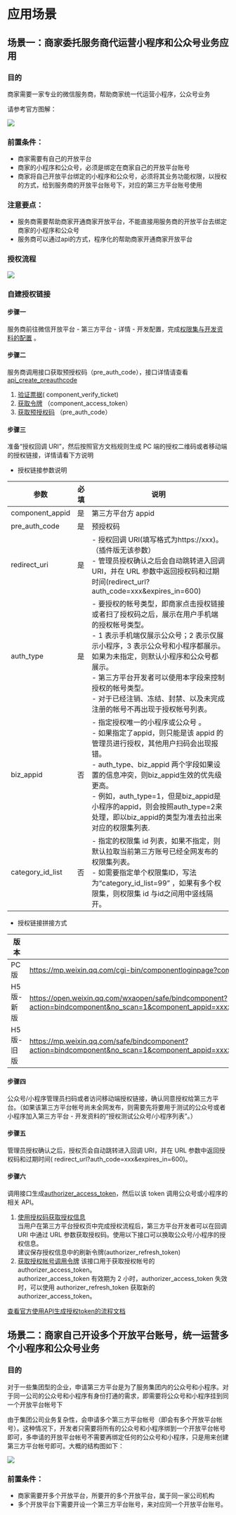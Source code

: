 # 应用场景

## 场景一：商家委托服务商代运营小程序和公众号业务应用

### 目的

商家需要一家专业的微信服务商，帮助商家统一代运营小程序，公众号业务

请参考官方图解：

![](images/scene1.jpg)

### 前置条件：

* 商家需要有自己的开放平台
* 商家的小程序和公众号，必须是绑定在商家自己的开放平台账号
* 商家将自己开放平台绑定的小程序和公众号，必须将其业务功能权限，以授权的方式，给到服务商的开放平台账号下，对应的第三方平台账号使用

### 注意要点：

* 服务商需要帮助商家开通商家开放平台，不能直接用服务商的开放平台去绑定商家的小程序和公众号
* 服务商可以通过api的方式，程序化的帮助商家开通商家开放平台

### 授权流程

![](images/开放平台授权.png)

### 自建授权链接

#### 步骤一

服务商前往微信开放平台 - 第三方平台 - 详情 -
开发配置，完成[权限集与开发资料的配置](https://developers.weixin.qq.com/doc/oplatform/Third-party_Platforms/2.0/operation/authorization/authorization_management.html)
。

#### 步骤二

服务商调用接口获取预授权码（pre_auth_code），接口详情请查看[api_create_preauthcode](https://developers.weixin.qq.com/doc/oplatform/Third-party_Platforms/2.0/api/ThirdParty/token/pre_auth_code.html)

1. [验证票据](https://developers.weixin.qq.com/doc/oplatform/Third-party_Platforms/2.0/api/ThirdParty/token/component_verify_ticket.html)(
   component_verify_ticket)
2. [获取令牌](https://developers.weixin.qq.com/doc/oplatform/Third-party_Platforms/2.0/api/ThirdParty/token/component_access_token.html)
   （component_access_token）
3. [获取预授权码](https://developers.weixin.qq.com/doc/oplatform/Third-party_Platforms/2.0/api/ThirdParty/token/pre_auth_code.html)
   （pre_auth_code）

#### 步骤三

准备“授权回调 URI”，然后按照官方文档规则生成 PC 端的授权二维码或者移动端的授权链接，详情请看下方说明

* 授权链接参数说明

| 参数                      |  必填      | 说明                                                                                                                                |
|-------------------------|------------|-----------------------------------------------------------------------------------------------------------------------------------|
| component_appid         |    是      | 第三方平台方 appid                                                                                                                      |
| pre_auth_code           |    是      | 预授权码                                                                                                                              |
| redirect_uri           |    是      | - 授权回调 URI(填写格式为https://xxx)。（插件版无该参数）   <br/>- 管理员授权确认之后会自动跳转进入回调 URI，并在 URL 参数中返回授权码和过期时间(redirect_url?auth_code=xxx&expires_in=600) |
| auth_type           |    是      | - 要授权的帐号类型，即商家点击授权链接或者扫了授权码之后，展示在用户手机端的授权帐号类型。<br/>- 1 表示手机端仅展示公众号；2 表示仅展示小程序，3 表示公众号和小程序都展示。如果为未指定，则默认小程序和公众号都展示。<br/>- 第三方平台开发者可以使用本字段来控制授权的帐号类型。<br/>- 对于已经注销、冻结、封禁、以及未完成注册的帐号不再出现于授权帐号列表。                                                                                                                             |
| biz_appid           |    否      | - 指定授权唯一的小程序或公众号 。 <br/>- 如果指定了appid，则只能是该 appid 的管理员进行授权，其他用户扫码会出现报错。<br/>- auth_type、biz_appid 两个字段如果设置的信息冲突，则biz_appid生效的优先级更高。<br/>- 例如，auth_type=1，但是biz_appid是小程序的appid，则会按照auth_type=2来处理，即以biz_appid的类型为准去拉出来对应的权限集列表.                                                                                                                   |
| category_id_list           |    否      | - 指定的权限集 id 列表，如果不指定，则默认拉取当前第三方账号已经全网发布的权限集列表。<br/>- 如需要指定单个权限集ID，写法为“category_id_list=99” ，如果有多个权限集，则权限集 id 与id之间用中竖线隔开。                                                                                                                              |

* 授权链接拼接方式

| 版本             | 使用场景                                                                                                                                                                                     |
| --------------  | ----------------------------------------------------------------------------------------------------------------------------------------------------------------------------------------------|
| PC版            | https://mp.weixin.qq.com/cgi-bin/componentloginpage?component_appid=xxxx&pre_auth_code=xxxxx&redirect_uri=xxxx&auth_type=xxx                                                                 |
| H5版-新版        | https://open.weixin.qq.com/wxaopen/safe/bindcomponent?action=bindcomponent&no_scan=1&component_appid=xxxx&pre_auth_code=xxxxx&redirect_uri=xxxx&auth_type=xxx&biz_appid=xxxx#wechat_redirect |
| H5版-旧版        | https://mp.weixin.qq.com/safe/bindcomponent?action=bindcomponent&no_scan=1&component_appid=xxxx&pre_auth_code=xxxxx&redirect_uri=xxxx&auth_type=xxx&biz_appid=xxxx#wechat_redirect           |

#### 步骤四
公众号/小程序管理员扫码或者访问移动端授权链接，确认同意授权给第三方平台。（如果该第三方平台帐号尚未全网发布，则需要先将要用于测试的公众号或者小程序加入第三方平台 - 开发资料的“授权测试公众号/小程序列表”。）

#### 步骤五
管理员授权确认之后，授权页会自动跳转进入回调 URI，并在 URL 参数中返回授权码和过期时间(
redirect_url?auth_code=xxx&expires_in=600)。

#### 步骤六
调用接口生成[authorizer_access_token](https://developers.weixin.qq.com/doc/oplatform/openApi/OpenApiDoc/ticket-token/getAuthorizerAccessToken.html)，然后以该 token 调用公众号或小程序的相关 API。
1. [使用授权码获取授权信息](https://developers.weixin.qq.com/doc/oplatform/Third-party_Platforms/2.0/api/ThirdParty/token/authorization_info.html)  
当用户在第三方平台授权页中完成授权流程后，第三方平台开发者可以在回调 URI 中通过 URL 参数获取授权码。使用以下接口可以换取公众号/小程序的授权信息。  
建议保存授权信息中的刷新令牌(authorizer_refresh_token)
2. [获取授权帐号调用令牌](https://developers.weixin.qq.com/doc/oplatform/openApi/OpenApiDoc/ticket-token/getAuthorizerAccessToken.html)
该接口用于获取授权帐号的authorizer_access_token。  
authorizer_access_token 有效期为 2 小时，authorizer_access_token 失效时，可以使用 authorizer_refresh_token 获取新的 authorizer_access_token。

[查看官方使用API生成授权token的流程文档](https://developers.weixin.qq.com/doc/oplatform/Third-party_Platforms/2.0/api/Before_Develop/creat_token.html)

## 场景二：商家自己开设多个开放平台账号，统一运营多个小程序和公众号业务

### 目的

对于一些集团型的企业，申请第三方平台是为了服务集团内的公众号和小程序。对于同一公司的公众号和小程序有身份打通的需求，即需要将公众号和小程序挂到同一个开放平台帐号下

由于集团公司业务复杂性，会申请多个第三方平台帐号（即会有多个开放平台帐号）。这种情况下，开发者只需要将所有的公众号和小程序绑到一个开放平台帐号即可，多申请的开放平台帐号不需要再绑定任何的公众号和小程序，只是用来创建第三方平台帐号即可。大概的结构图如下：

![](images/scene2.jpg)

### 前置条件：

* 商家需要开多个开放平台，所要开的多个开放平台，属于同一家公司机构
* 多个开放平台下需要开设一个第三方平台账号，来对应同一个开放平台账号。

[//]: # (## 场景三：商家自己运营小程序，公众号业务)

[//]: # (目的：商家可以通过开通自己的开放平台账号，来实现打通获取小程序或公众号的整体运营场景)

[//]: # ()

[//]: # (![]&#40;images/scene1.jpg&#41;)

[//]: # ()

[//]: # (前置条件：)

[//]: # (* 商家需要有自己的开放平台)

[//]: # (* 商家的小程序和公众号，必须是绑定在商家自己的开放平台账号)
